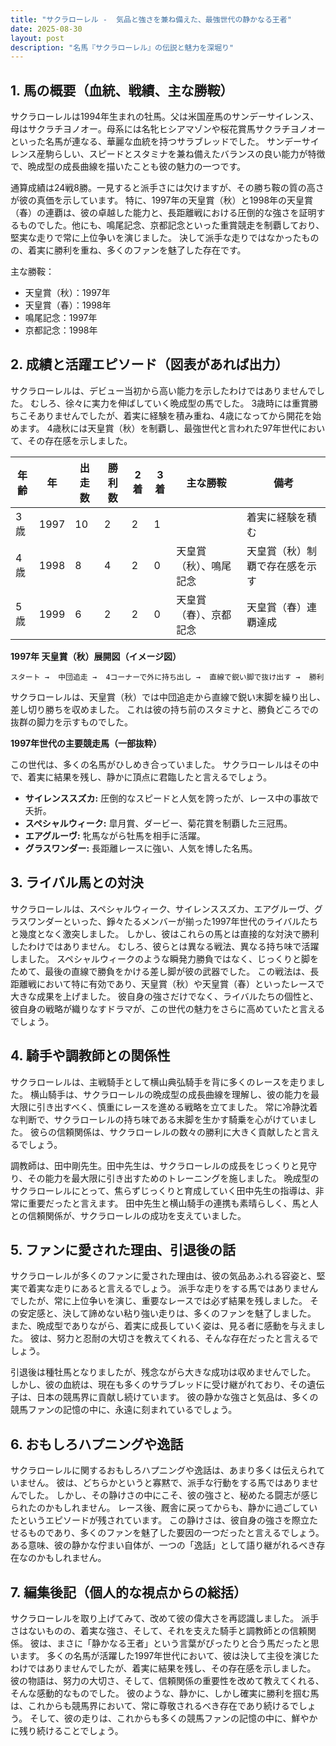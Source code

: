 ```yaml
---
title: "サクラローレル -  気品と強さを兼ね備えた、最強世代の静かなる王者"
date: 2025-08-30
layout: post
description: "名馬『サクラローレル』の伝説と魅力を深堀り"
---
```


## 1. 馬の概要（血統、戦績、主な勝鞍）

サクラローレルは1994年生まれの牡馬。父は米国産馬のサンデーサイレンス、母はサクラチヨノオー。母系には名牝ヒシアマゾンや桜花賞馬サクラチヨノオーといった名馬が連なる、華麗な血統を持つサラブレッドでした。  サンデーサイレンス産駒らしい、スピードとスタミナを兼ね備えたバランスの良い能力が特徴で、晩成型の成長曲線を描いたことも彼の魅力の一つです。

通算成績は24戦8勝。一見すると派手さには欠けますが、その勝ち鞍の質の高さが彼の真価を示しています。  特に、1997年の天皇賞（秋）と1998年の天皇賞（春）の連覇は、彼の卓越した能力と、長距離戦における圧倒的な強さを証明するものでした。他にも、鳴尾記念、京都記念といった重賞競走を制覇しており、堅実な走りで常に上位争いを演じました。  決して派手な走りではなかったものの、着実に勝利を重ね、多くのファンを魅了した存在です。


主な勝鞍：

* 天皇賞（秋）：1997年
* 天皇賞（春）：1998年
* 鳴尾記念：1997年
* 京都記念：1998年


## 2. 成績と活躍エピソード（図表があれば出力）

サクラローレルは、デビュー当初から高い能力を示したわけではありませんでした。  むしろ、徐々に実力を伸ばしていく晩成型の馬でした。  3歳時には重賞勝ちこそありませんでしたが、着実に経験を積み重ね、4歳になってから開花を始めます。  4歳秋には天皇賞（秋）を制覇し、最強世代と言われた97年世代において、その存在感を示しました。

| 年齢 | 年 | 出走数 | 勝利数 | 2着 | 3着 | 主な勝鞍 | 備考 |
|---|---|---|---|---|---|---|---|
| 3歳 | 1997 | 10 | 2 | 2 | 1 |  | 着実に経験を積む |
| 4歳 | 1998 | 8 | 4 | 2 | 0 | 天皇賞（秋）、鳴尾記念 | 天皇賞（秋）制覇で存在感を示す |
| 5歳 | 1999 | 6 | 2 | 2 | 0 | 天皇賞（春）、京都記念 | 天皇賞（春）連覇達成 |


**1997年 天皇賞（秋）展開図（イメージ図）**

```
スタート →  中団追走 →  4コーナーで外に持ち出し →  直線で鋭い脚で抜け出す →  勝利
```

サクラローレルは、天皇賞（秋）では中団追走から直線で鋭い末脚を繰り出し、差し切り勝ちを収めました。  これは彼の持ち前のスタミナと、勝負どころでの抜群の脚力を示すものでした。


**1997年世代の主要競走馬（一部抜粋）**

この世代は、多くの名馬がひしめき合っていました。  サクラローレルはその中で、着実に結果を残し、静かに頂点に君臨したと言えるでしょう。

* **サイレンススズカ:**  圧倒的なスピードと人気を誇ったが、レース中の事故で夭折。
* **スペシャルウィーク:**  皐月賞、ダービー、菊花賞を制覇した三冠馬。
* **エアグルーヴ:**  牝馬ながら牡馬を相手に活躍。
* **グラスワンダー:**  長距離レースに強い、人気を博した名馬。


## 3. ライバル馬との対決

サクラローレルは、スペシャルウィーク、サイレンススズカ、エアグルーヴ、グラスワンダーといった、錚々たるメンバーが揃った1997年世代のライバルたちと幾度となく激突しました。  しかし、彼はこれらの馬とは直接的な対決で勝利したわけではありません。  むしろ、彼らとは異なる戦法、異なる持ち味で活躍しました。  スペシャルウィークのような瞬発力勝負ではなく、じっくりと脚をためて、最後の直線で勝負をかける差し脚が彼の武器でした。  この戦法は、長距離戦において特に有効であり、天皇賞（秋）や天皇賞（春）といったレースで大きな成果を上げました。  彼自身の強さだけでなく、ライバルたちの個性と、彼自身の戦略が織りなすドラマが、この世代の魅力をさらに高めていたと言えるでしょう。


## 4. 騎手や調教師との関係性

サクラローレルは、主戦騎手として横山典弘騎手を背に多くのレースを走りました。  横山騎手は、サクラローレルの晩成型の成長曲線を理解し、彼の能力を最大限に引き出すべく、慎重にレースを進める戦略を立てました。  常に冷静沈着な判断で、サクラローレルの持ち味である末脚を生かす騎乗を心がけていました。  彼らの信頼関係は、サクラローレルの数々の勝利に大きく貢献したと言えるでしょう。

調教師は、田中剛先生。田中先生は、サクラローレルの成長をじっくりと見守り、その能力を最大限に引き出すためのトレーニングを施しました。  晩成型のサクラローレルにとって、焦らずじっくりと育成していく田中先生の指導は、非常に重要だったと言えます。  田中先生と横山騎手の連携も素晴らしく、馬と人との信頼関係が、サクラローレルの成功を支えていました。


## 5. ファンに愛された理由、引退後の話

サクラローレルが多くのファンに愛された理由は、彼の気品あふれる容姿と、堅実で着実な走りにあると言えるでしょう。  派手な走りをする馬ではありませんでしたが、常に上位争いを演じ、重要なレースでは必ず結果を残しました。  その安定感と、決して諦めない粘り強い走りは、多くのファンを魅了しました。  また、晩成型でありながら、着実に成長していく姿は、見る者に感動を与えました。  彼は、努力と忍耐の大切さを教えてくれる、そんな存在だったと言えるでしょう。

引退後は種牡馬となりましたが、残念ながら大きな成功は収めませんでした。  しかし、彼の血統は、現在も多くのサラブレッドに受け継がれており、その遺伝子は、日本の競馬界に貢献し続けています。  彼の静かな強さと気品は、多くの競馬ファンの記憶の中に、永遠に刻まれているでしょう。


## 6. おもしろハプニングや逸話

サクラローレルに関するおもしろハプニングや逸話は、あまり多くは伝えられていません。  彼は、どちらかというと寡黙で、派手な行動をする馬ではありませんでした。  しかし、その静けさの中にこそ、彼の強さと、秘めたる闘志が感じられたのかもしれません。  レース後、厩舎に戻ってからも、静かに過ごしていたというエピソードが残されています。  この静けさは、彼自身の強さを際立たせるものであり、多くのファンを魅了した要因の一つだったと言えるでしょう。  ある意味、彼の静かな佇まい自体が、一つの「逸話」として語り継がれるべき存在なのかもしれません。


## 7. 編集後記（個人的な視点からの総括）

サクラローレルを取り上げてみて、改めて彼の偉大さを再認識しました。  派手さはないものの、着実な強さ、そして、それを支えた騎手と調教師との信頼関係。  彼は、まさに「静かなる王者」という言葉がぴったりと合う馬だったと思います。  多くの名馬が活躍した1997年世代において、彼は決して主役を演じたわけではありませんでしたが、着実に結果を残し、その存在感を示しました。  彼の物語は、努力の大切さ、そして、信頼関係の重要性を改めて教えてくれる、そんな感動的なものでした。  彼のような、静かに、しかし確実に勝利を掴む馬は、これからも競馬界において、常に尊敬されるべき存在であり続けるでしょう。  そして、彼の走りは、これからも多くの競馬ファンの記憶の中に、鮮やかに残り続けることでしょう。
